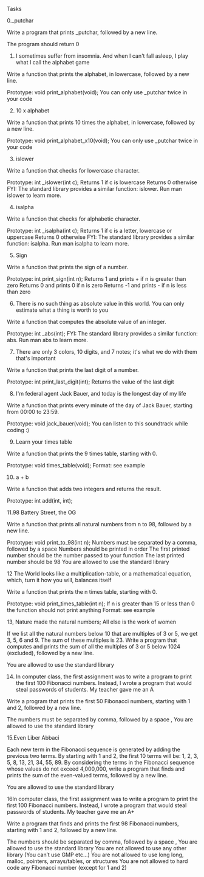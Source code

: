 Tasks



0._putchar

Write a program that prints _putchar, followed by a new line.



The program should return 0



1. I sometimes suffer from insomnia. And when I can't fall asleep, I play what I call the alphabet game

Write a function that prints the alphabet, in lowercase, followed by a new line.



Prototype: void print_alphabet(void); You can only use _putchar twice in your code



2. 10 x alphabet

Write a function that prints 10 times the alphabet, in lowercase, followed by a new line.



Prototype: void print_alphabet_x10(void); You can only use _putchar twice in your code



3. islower

Write a function that checks for lowercase character.



Prototype: int _islower(int c); Returns 1 if c is lowercase Returns 0 otherwise FYI: The standard library provides a similar function: islower. Run man islower to learn more.



4. isalpha

Write a function that checks for alphabetic character.



Prototype: int _isalpha(int c); Returns 1 if c is a letter, lowercase or uppercase Returns 0 otherwise FYI: The standard library provides a similar function: isalpha. Run man isalpha to learn more.



5. Sign

Write a function that prints the sign of a number.



Prototype: int print_sign(int n); Returns 1 and prints + if n is greater than zero Returns 0 and prints 0 if n is zero Returns -1 and prints - if n is less than zero



6. There is no such thing as absolute value in this world. You can only estimate what a thing is worth to you

Write a function that computes the absolute value of an integer.



Prototype: int _abs(int); FYI: The standard library provides a similar function: abs. Run man abs to learn more.



7. There are only 3 colors, 10 digits, and 7 notes; it's what we do with them that's important

Write a function that prints the last digit of a number.



Prototype: int print_last_digit(int); Returns the value of the last digit



8. I'm federal agent Jack Bauer, and today is the longest day of my life

Write a function that prints every minute of the day of Jack Bauer, starting from 00:00 to 23:59.



Prototype: void jack_bauer(void); You can listen to this soundtrack while coding :)



9. Learn your times table

Write a function that prints the 9 times table, starting with 0.



Prototype: void times_table(void); Format: see example



10. a + b

Write a function that adds two integers and returns the result.



Prototype: int add(int, int);



11.98 Battery Street, the OG

Write a function that prints all natural numbers from n to 98, followed by a new line.



Prototype: void print_to_98(int n); Numbers must be separated by a comma, followed by a space Numbers should be printed in order The first printed number should be the number passed to your function The last printed number should be 98 You are allowed to use the standard library



12 The World looks like a multiplication-table, or a mathematical equation, which, turn it how you will, balances itself

Write a function that prints the n times table, starting with 0.



Prototype: void print_times_table(int n); If n is greater than 15 or less than 0 the function should not print anything Format: see example



13, Nature made the natural numbers; All else is the work of women

If we list all the natural numbers below 10 that are multiples of 3 or 5, we get 3, 5, 6 and 9. The sum of these multiples is 23. Write a program that computes and prints the sum of all the multiples of 3 or 5 below 1024 (excluded), followed by a new line.



You are allowed to use the standard library



14. In computer class, the first assignment was to write a program to print the first 100 Fibonacci numbers. Instead, I wrote a program that would steal passwords of students. My teacher gave me an A

Write a program that prints the first 50 Fibonacci numbers, starting with 1 and 2, followed by a new line.



The numbers must be separated by comma, followed by a space , You are allowed to use the standard library



15.Even Liber Abbaci

Each new term in the Fibonacci sequence is generated by adding the previous two terms. By starting with 1 and 2, the first 10 terms will be: 1, 2, 3, 5, 8, 13, 21, 34, 55, 89. By considering the terms in the Fibonacci sequence whose values do not exceed 4,000,000, write a program that finds and prints the sum of the even-valued terms, followed by a new line.



You are allowed to use the standard library



16In computer class, the first assignment was to write a program to print the first 100 Fibonacci numbers. Instead, I wrote a program that would steal passwords of students. My teacher gave me an A+

Write a program that finds and prints the first 98 Fibonacci numbers, starting with 1 and 2, followed by a new line.



The numbers should be separated by comma, followed by a space , You are allowed to use the standard library You are not allowed to use any other library (You can’t use GMP etc…) You are not allowed to use long long, malloc, pointers, arrays/tables, or structures You are not allowed to hard code any Fibonacci number (except for 1 and 2)
